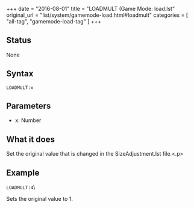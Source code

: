 +++
date = "2016-08-01"
title = "LOADMULT (Game Mode: load.lst"
original_url = "list/system/gamemode-load.html#loadmult"
categories = [ "all-tag", "gamemode-load-tag" ]
+++

## Status

None

## Syntax

`LOADMULT:x`

## Parameters

-   x: Number



What it does
------------

Set the original value that is changed in the <span class="lstfile">
SizeAdjustment.lst </span> file.&lt;.p&gt;

Example
-------

`LOADMULT:4`\

Sets the original value to 1.

